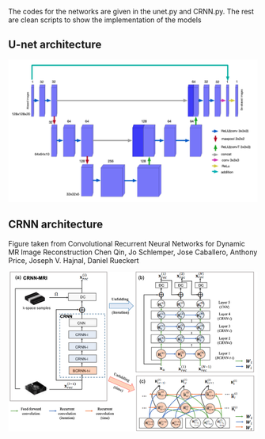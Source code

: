 The codes for the networks are given in the unet.py and CRNN.py. The rest are clean scripts to show the implementation of the models

## U-net architecture

![](unet.png)


## CRNN architecture
Figure taken from Convolutional Recurrent Neural Networks for Dynamic MR Image Reconstruction
Chen Qin, Jo Schlemper, Jose Caballero, Anthony Price, Joseph V. Hajnal, Daniel Rueckert

![](crnn.png)
